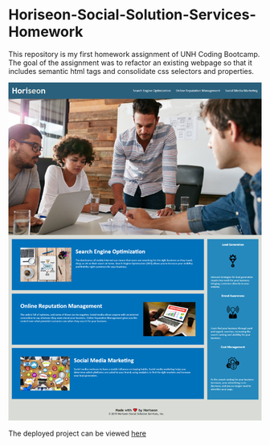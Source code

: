 # Horiseon-Social-Solution-Services-Homework

This repository is my first homework assignment of UNH Coding Bootcamp.
The goal of the assignment was to refactor an existing webpage so that it includes semantic html tags and consolidate css selectors and properties.

![screenshot.png](https://raw.githubusercontent.com/thetiiiim/Horiseon-Social-Solution-Services-Homework/main/assets/images/screenshot.png)

The deployed project can be viewed [here](https://thetiiiim.github.io/Horiseon-Social-Solution-Services-Homework/) 